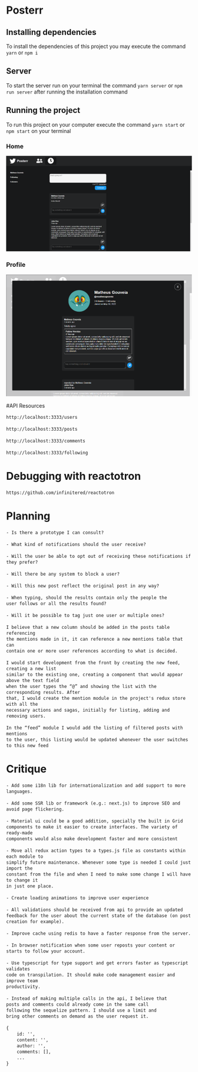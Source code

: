 # Posterr

## Installing dependencies

To install the dependencies of this project you may execute the command `yarn` or `npm i`

## Server

To start the server run on your terminal the command `yarn server` or `npm run server` after running the installation command

## Running the project

To run this project on your computer execute the command `yarn start` or `npm start` on your terminal

### Home

![](./.github/home.png)

### Profile

![](./.github/profile.png)

#API Resources

    http://localhost:3333/users

    http://localhost:3333/posts

    http://localhost:3333/comments

    http://localhost:3333/following

# Debugging with reactotron

    https://github.com/infinitered/reactotron

# Planning

    - Is there a prototype I can consult?

    - What kind of notifications should the user receive?

    - Will the user be able to opt out of receiving these notifications if they prefer?

    - Will there be any system to block a user?

    - Will this new post reflect the original post in any way?

    - When typing, should the results contain only the people the
    user follows or all the results found?

    - Will it be possible to tag just one user or multiple ones?

    I believe that a new column should be added in the posts table referencing
    the mentions made in it, it can reference a new mentions table that can
    contain one or more user references according to what is decided.

    I would start development from the front by creating the new feed, creating a new list
    similar to the existing one, creating a component that would appear above the text field
    when the user types the “@” and showing the list with the corresponding results. After
    that, I would create the mention module in the project's redux store with all the
    necessary actions and sagas, initially for listing, adding and removing users.

    In the “feed” module I would add the listing of filtered posts with mentions
    to the user, this listing would be updated whenever the user switches to this new feed

# Critique

    - Add some i18n lib for internationalization and add support to more languages.

    - Add some SSR lib or framework (e.g.: next.js) to improve SEO and avoid page flickering.

    - Material ui could be a good addition, specially the built in Grid
    components to make it easier to create interfaces. The variety of ready-made
    components would also make development faster and more consistent

    - Move all redux action types to a types.js file as constants within each module to
    simplify future maintenance. Whenever some type is needed I could just import the
    constant from the file and when I need to make some change I will have to change it
    in just one place.

    - Create loading animations to improve user experience

    - All validations should be received from api to provide an updated
    feedback for the user about the current state of the database (on post creation for example).

    - Improve cache using redis to have a faster response from the server.

    - In browser notification when some user reposts your content or starts to follow your account.

    - Use typescript for type support and get errors faster as typescript validates
    code on transpilation. It should make code management easier and improve team
    productivity.

    - Instead of making multiple calls in the api, I believe that
    posts and comments could already come in the same call
    following the sequelize pattern. I should use a limit and
    bring other comments on demand as the user request it.

    {
    	id: '',
    	content: '',
    	author: '',
    	comments: [],
    	...
    }

